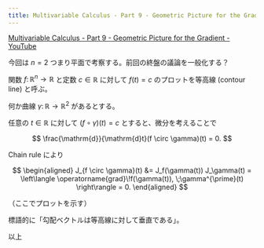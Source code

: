 ```yaml
---
title: Multivariable Calculus - Part 9 - Geometric Picture for the Gradient
---
```


[Multivariable Calculus - Part 9 - Geometric Picture for the Gradient - YouTube](https://www.youtube.com/watch?v=P0EyEdEcS3c&list=PLBh2i93oe2qv4G2AyarkbR3OKBml0hXEg&index=9)

今回は $n = 2$ つまり平面で考察する。前回の終盤の議論を一般化する？

関数 $f \colon \mathbb R^n \longrightarrow \mathbb R$ と定数 $c \in \mathbb R$ に対して
$f(t) = c$ のプロットを等高線 (contour line) と呼ぶ。

何か曲線 $\gamma \colon \mathbb R \longrightarrow \mathbb R^2$ があるとする。

任意の $t \in \mathbb R$ に対して $(f \circ \gamma)(t) = c$ とすると、微分を考えることで

$$
\frac{\mathrm{d}}{\mathrm{d}t}(f \circ \gamma)(t) = 0.
$$

Chain rule により

$$
\begin{aligned}
J_{f \circ \gamma}(t) &= J_f(\gamma(t)) J_\gamma(t)
= \left\langle \operatorname{grad}\!f(\gamma(t)), \;\gamma^{\prime}(t) \right\rangle
= 0.
\end{aligned}
$$

（ここでプロットを示す）

標語的に「勾配ベクトルは等高線に対して垂直である」。

以上
